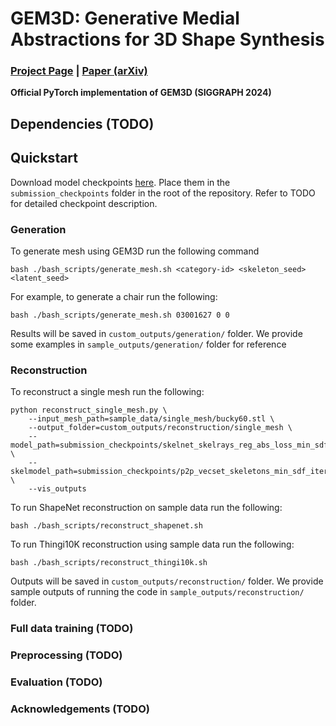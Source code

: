 # GEM3D: Generative Medial Abstractions for 3D Shape Synthesis

### [Project Page]([https://lodurality.github.io/GEM3D/](https://lodurality.github.io/GEM3D/)) | [Paper (arXiv)]([https://arxiv.org/abs/2402.16994](https://arxiv.org/abs/2402.16994))

**Official PyTorch implementation of GEM3D (SIGGRAPH 2024)**

## Dependencies (TODO)

## Quickstart
Download model checkpoints [here]([https://drive.google.com/drive/u/3/folders/1vgpzSmFjg61YDlYTIY4kDo28yYC-r02V]). Place them in the `submission_checkpoints` folder in the root of the repository. Refer to TODO for detailed checkpoint description.

### Generation
To generate mesh using GEM3D run the following command
```
bash ./bash_scripts/generate_mesh.sh <category-id> <skeleton_seed> <latent_seed>
```
For example, to generate a chair run the following:
```
bash ./bash_scripts/generate_mesh.sh 03001627 0 0
```
Results will be saved in `custom_outputs/generation/` folder.  We provide some examples in `sample_outputs/generation/` folder for reference

### Reconstruction
To reconstruct a single mesh run the following:
```
python reconstruct_single_mesh.py \
	--input_mesh_path=sample_data/single_mesh/bucky60.stl \
	--output_folder=custom_outputs/reconstruction/single_mesh \
	--model_path=submission_checkpoints/skelnet_skelrays_reg_abs_loss_min_sdf_1000_rays_8_heads.pth \
	--skelmodel_path=submission_checkpoints/p2p_vecset_skeletons_min_sdf_iter_50_p2p_min_sdf_vecset_from_ckpt.pth \
	--vis_outputs
```
To run ShapeNet reconstruction on sample data run the following:
```
bash ./bash_scripts/reconstruct_shapenet.sh
```
To run Thingi10K reconstruction using sample data run the following:
```
bash ./bash_scripts/reconstruct_thingi10k.sh
```
Outputs will be saved in `custom_outputs/reconstruction/` folder.  We provide sample outputs of running the code in `sample_outputs/reconstruction/` folder.

### Full data training (TODO)

### Preprocessing (TODO)

### Evaluation (TODO)

### Acknowledgements (TODO)
